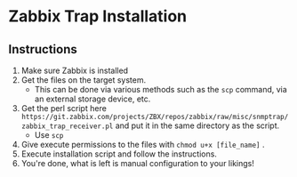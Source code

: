 # Zabbix Trap Installation
## Instructions
1. Make sure Zabbix is installed
2. Get the files on the target system.
    - This can be done via various methods such as the `scp` command, via an external storage device, etc.
3. Get the perl script here ``https://git.zabbix.com/projects/ZBX/repos/zabbix/raw/misc/snmptrap/zabbix_trap_receiver.pl`` and put it in the same directory as the script.
    - Use `scp`
4. Give execute permissions to the files with `chmod u+x [file_name]` .
5. Execute installation script and follow the instructions.
8. You're done, what is left is manual configuration to your likings!